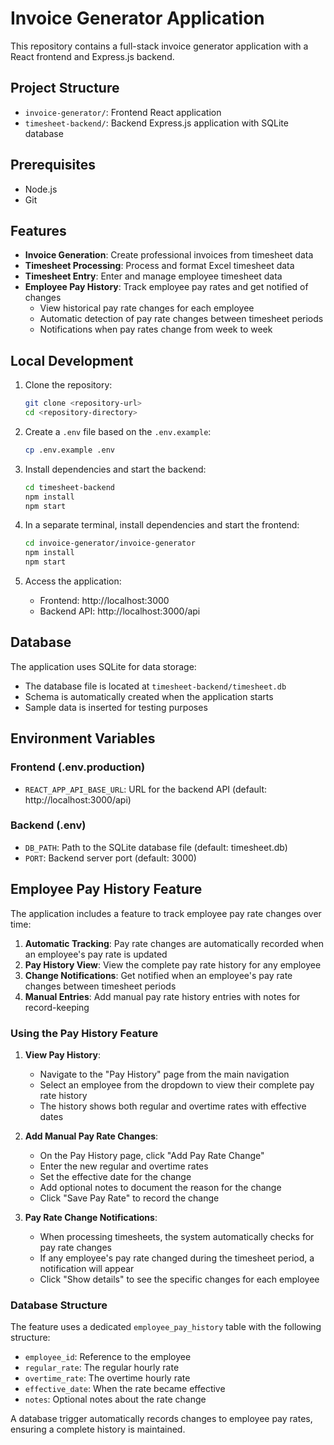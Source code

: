 # Invoice Generator Application

This repository contains a full-stack invoice generator application with a React frontend and Express.js backend.

## Project Structure

- `invoice-generator/`: Frontend React application
- `timesheet-backend/`: Backend Express.js application with SQLite database

## Prerequisites

- Node.js
- Git

## Features

- **Invoice Generation**: Create professional invoices from timesheet data
- **Timesheet Processing**: Process and format Excel timesheet data
- **Timesheet Entry**: Enter and manage employee timesheet data
- **Employee Pay History**: Track employee pay rates and get notified of changes
  - View historical pay rate changes for each employee
  - Automatic detection of pay rate changes between timesheet periods
  - Notifications when pay rates change from week to week

## Local Development

1. Clone the repository:
   ```bash
   git clone <repository-url>
   cd <repository-directory>
   ```

2. Create a `.env` file based on the `.env.example`:
   ```bash
   cp .env.example .env
   ```

3. Install dependencies and start the backend:
   ```bash
   cd timesheet-backend
   npm install
   npm start
   ```

4. In a separate terminal, install dependencies and start the frontend:
   ```bash
   cd invoice-generator/invoice-generator
   npm install
   npm start
   ```

5. Access the application:
   - Frontend: http://localhost:3000
   - Backend API: http://localhost:3000/api

## Database

The application uses SQLite for data storage:

- The database file is located at `timesheet-backend/timesheet.db`
- Schema is automatically created when the application starts
- Sample data is inserted for testing purposes

## Environment Variables

### Frontend (.env.production)
- `REACT_APP_API_BASE_URL`: URL for the backend API (default: http://localhost:3000/api)

### Backend (.env)
- `DB_PATH`: Path to the SQLite database file (default: timesheet.db)
- `PORT`: Backend server port (default: 3000)

## Employee Pay History Feature

The application includes a feature to track employee pay rate changes over time:

1. **Automatic Tracking**: Pay rate changes are automatically recorded when an employee's pay rate is updated
2. **Pay History View**: View the complete pay rate history for any employee
3. **Change Notifications**: Get notified when an employee's pay rate changes between timesheet periods
4. **Manual Entries**: Add manual pay rate history entries with notes for record-keeping

### Using the Pay History Feature

1. **View Pay History**:
   - Navigate to the "Pay History" page from the main navigation
   - Select an employee from the dropdown to view their complete pay rate history
   - The history shows both regular and overtime rates with effective dates

2. **Add Manual Pay Rate Changes**:
   - On the Pay History page, click "Add Pay Rate Change"
   - Enter the new regular and overtime rates
   - Set the effective date for the change
   - Add optional notes to document the reason for the change
   - Click "Save Pay Rate" to record the change

3. **Pay Rate Change Notifications**:
   - When processing timesheets, the system automatically checks for pay rate changes
   - If any employee's pay rate changed during the timesheet period, a notification will appear
   - Click "Show details" to see the specific changes for each employee

### Database Structure

The feature uses a dedicated `employee_pay_history` table with the following structure:
- `employee_id`: Reference to the employee
- `regular_rate`: The regular hourly rate
- `overtime_rate`: The overtime hourly rate
- `effective_date`: When the rate became effective
- `notes`: Optional notes about the rate change

A database trigger automatically records changes to employee pay rates, ensuring a complete history is maintained.
